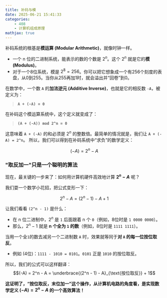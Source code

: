 ```yaml
---
title: 补码与模
date: 2025-06-21 15:41:33
categories:
    - 408
    - 计算机组成原理
mathjax: true
---
```


补码系统的根基是**模运算 (Modular Arithmetic)**，就像时钟一样。

* 一个 n 位的二进制系统，能表示的数的个数是 $2^n$。这个 $2^n$ 就是它的**模 (Modulus)**。
* 对于一个8位系统，模是 $2^8 = 256$。你可以把它想象成一个有256个刻度的表盘，从0到255。当你从255再加1时，就会溢出并“回卷”到0。

在数学中，一个数 `A` 的**加法逆元 (Additive Inverse)**，也就是它的相反数 `-A`，被定义为：
> **`A + (-A) = 0`**

在补码这个模运算系统中，这个定义就变成了：
> **`(A + (-A)) mod 2^n = 0`**

这意味着 `A + (-A)` 的和必须是 $2^n$ 的整数倍。最简单的情况就是，我们让 `A + (-A) = 2^n`。
所以，我们可以得到在补码系统中“求负”的数学定义：

$$(-A) = 2^n - A$$

### "取反加一"只是一个聪明的算法

现在，最关键的一步来了：如何用计算机硬件高效地计算 **$2^n - A$** 呢？

我们耍一个数学小花招，把公式变形一下：

$$2^n - A = (2^n - 1) - A + 1$$

让我们看看 `(2^n - 1)` 是什么：
* 在 n 位二进制中，$2^n$ 是 `1` 后面跟着 n 个 `0`（例如，8位时是 `1 0000 0000`）。
* 那么，$2^n - 1$ 就是 **n 个全为 `1` 的数**（例如，8位时是 `1111 1111`）。

当用一个全`1`的数去减另一个二进制数 `A` 时，效果就等同于**对 `A` 的每一位按位取反**。
* 例如 (4位)：`1111 - 1010 = 0101`。`0101` 正是 `1010` 的按位取反。

所以，我们的公式可以这样翻译：
$$(-A) = 2^n - A = \underbrace{(2^n - 1) - A}_{\text{按位取反}} + 1$$

**这证明了，“按位取反，末位加一”这个操作，从计算机电路的角度看，是实现数学定义 $(-A) = 2^n - A$ 的一个高效算法！**
